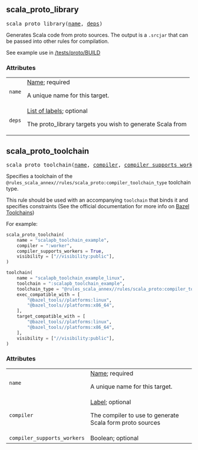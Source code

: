 <!-- Generated with Stardoc: http://skydoc.bazel.build -->

<a name="#scala_proto_library"></a>

## scala_proto_library

<pre>
scala_proto_library(<a href="#scala_proto_library-name">name</a>, <a href="#scala_proto_library-deps">deps</a>)
</pre>


Generates Scala code from proto sources. The output is a `.srcjar` that can be passed into other rules for compilation.

See example use in [/tests/proto/BUILD](/tests/proto/BUILD)


### Attributes

<table class="params-table">
  <colgroup>
    <col class="col-param" />
    <col class="col-description" />
  </colgroup>
  <tbody>
    <tr id="scala_proto_library-name">
      <td><code>name</code></td>
      <td>
        <a href="https://bazel.build/docs/build-ref.html#name">Name</a>; required
        <p>
          A unique name for this target.
        </p>
      </td>
    </tr>
    <tr id="scala_proto_library-deps">
      <td><code>deps</code></td>
      <td>
        <a href="https://bazel.build/docs/build-ref.html#labels">List of labels</a>; optional
        <p>
          The proto_library targets you wish to generate Scala from
        </p>
      </td>
    </tr>
  </tbody>
</table>


<a name="#scala_proto_toolchain"></a>

## scala_proto_toolchain

<pre>
scala_proto_toolchain(<a href="#scala_proto_toolchain-name">name</a>, <a href="#scala_proto_toolchain-compiler">compiler</a>, <a href="#scala_proto_toolchain-compiler_supports_workers">compiler_supports_workers</a>)
</pre>


Specifies a toolchain of the `@rules_scala_annex//rules/scala_proto:compiler_toolchain_type` toolchain type.

This rule should be used with an accompanying `toolchain` that binds it and specifies constraints
(See the official documentation for more info on [Bazel Toolchains](https://docs.bazel.build/versions/master/toolchains.html))

For example:

```python
scala_proto_toolchain(
    name = "scalapb_toolchain_example",
    compiler = ":worker",
    compiler_supports_workers = True,
    visibility = ["//visibility:public"],
)

toolchain(
    name = "scalapb_toolchain_example_linux",
    toolchain = ":scalapb_toolchain_example",
    toolchain_type = "@rules_scala_annex//rules/scala_proto:compiler_toolchain_type",
    exec_compatible_with = [
        "@bazel_tools//platforms:linux",
        "@bazel_tools//platforms:x86_64",
    ],
    target_compatible_with = [
        "@bazel_tools//platforms:linux",
        "@bazel_tools//platforms:x86_64",
    ],
    visibility = ["//visibility:public"],
)
```


### Attributes

<table class="params-table">
  <colgroup>
    <col class="col-param" />
    <col class="col-description" />
  </colgroup>
  <tbody>
    <tr id="scala_proto_toolchain-name">
      <td><code>name</code></td>
      <td>
        <a href="https://bazel.build/docs/build-ref.html#name">Name</a>; required
        <p>
          A unique name for this target.
        </p>
      </td>
    </tr>
    <tr id="scala_proto_toolchain-compiler">
      <td><code>compiler</code></td>
      <td>
        <a href="https://bazel.build/docs/build-ref.html#labels">Label</a>; optional
        <p>
          The compiler to use to generate Scala form proto sources
        </p>
      </td>
    </tr>
    <tr id="scala_proto_toolchain-compiler_supports_workers">
      <td><code>compiler_supports_workers</code></td>
      <td>
        Boolean; optional
      </td>
    </tr>
  </tbody>
</table>


